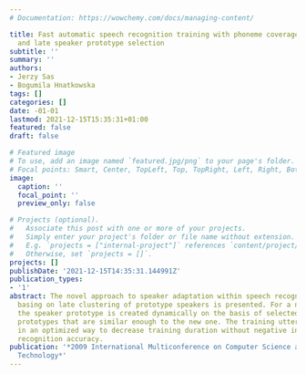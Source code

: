 ```yaml
---
# Documentation: https://wowchemy.com/docs/managing-content/

title: Fast automatic speech recognition training with phoneme coverage balancing
  and late speaker prototype selection
subtitle: ''
summary: ''
authors:
- Jerzy Sas
- Bogumila Hnatkowska
tags: []
categories: []
date: -01-01
lastmod: 2021-12-15T15:35:31+01:00
featured: false
draft: false

# Featured image
# To use, add an image named `featured.jpg/png` to your page's folder.
# Focal points: Smart, Center, TopLeft, Top, TopRight, Left, Right, BottomLeft, Bottom, BottomRight.
image:
  caption: ''
  focal_point: ''
  preview_only: false

# Projects (optional).
#   Associate this post with one or more of your projects.
#   Simply enter your project's folder or file name without extension.
#   E.g. `projects = ["internal-project"]` references `content/project/deep-learning/index.md`.
#   Otherwise, set `projects = []`.
projects: []
publishDate: '2021-12-15T14:35:31.144991Z'
publication_types:
- '1'
abstract: The novel approach to speaker adaptation within speech recognition system
  basing on late clustering of prototype speakers is presented. For a new speaker
  the speaker prototype is created dynamically on the basis of selected remembered
  prototypes that are similar enough to the new one. The training utterances are prepared
  in an optimized way to decrease training duration without negative influence on
  recognition accuracy.
publication: '*2009 International Multiconference on Computer Science and Information
  Technology*'
---
```

